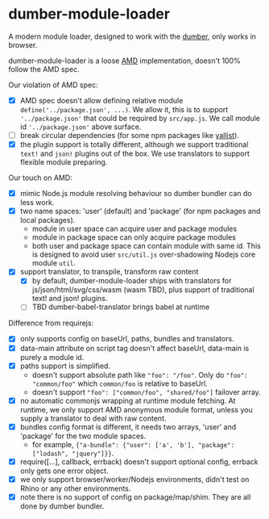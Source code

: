 # dumber-module-loader

A modern module loader, designed to work with the [dumber](https://github.com/huochunpeng/dumber), only works in browser.

dumber-module-loader is a loose [AMD](https://github.com/amdjs/amdjs-api) implementation, doesn't 100% follow the AMD spec.

Our violation of AMD spec:

* [x] AMD spec doesn't allow defining relative module `define('../package.json', ...)`. We allow it, this is to support `'../package.json'` that could be required by `src/app.js`. We call module id `'../package.json'` above surface.
* [ ] break circular dependencies (for some npm packages like [yallist](https://github.com/isaacs/yallist)).
* [x] the plugin support is totally different, although we support traditional `text!` and `json!` plugins out of the box. We use translators to support flexible module preparing.

Our touch on AMD:

* [x] mimic Node.js module resolving behaviour so dumber bundler can do less work.
* [x] two name spaces: 'user' (default) and 'package' (for npm packages and local packages).
  - module in user space can acquire user and package modules
  - module in package space can only acquire package modules
  - both user and package space can contain module with same id. This is designed to avoid user `src/util.js` over-shadowing Nodejs core module `util`.
* [x] support translator, to transpile, transform raw content
  - [x] by default, dumber-module-loader ships with translators for js/json/html/svg/css/wasm (wasm TBD), plus support of traditional text! and json! plugins.
  - [ ] TBD dumber-babel-translator brings babel at runtime

Difference from requirejs:

* [x] only supports config on baseUrl, paths, bundles and translators.
* [x] data-main attribute on script tag doesn't affect baseUrl, data-main is purely a module id.
* [x] paths support is simplified.
  - doesn't support absolute path like `"foo": "/foo"`. Only do `"foo": "common/foo"` which `common/foo` is relative to baseUrl.
  - doesn't support `"foo": ["common/foo", "shared/foo"]` failover array.
* [x] no automatic commonjs wrapping at runtime module fetching. At runtime, we only support AMD anonymous module format, unless you supply a translator to deal with raw content.
* [x] bundles config format is different, it needs two arrays, 'user' and 'package' for the two module spaces.
  - for example, `{"a-bundle": {"user": ['a', 'b'], "package": ["lodash", "jquery"]}}`.
* [x] require([...], callback, errback) doesn't support optional config, errback only gets one error object.
* [x] we only support browser/worker/Nodejs environments, didn't test on Rhino or any other environments.
* [x] note there is no support of config on package/map/shim. They are all done by dumber bundler.
